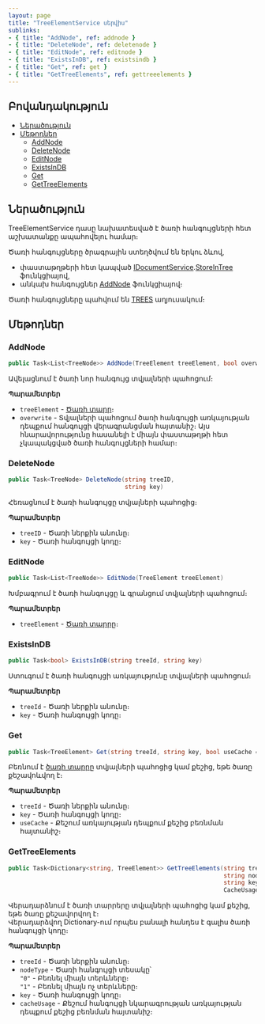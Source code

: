 ```yaml
---
layout: page
title: "TreeElementService սերվիս" 
sublinks:
- { title: "AddNode", ref: addnode }
- { title: "DeleteNode", ref: deletenode }
- { title: "EditNode", ref: editnode }
- { title: "ExistsInDB", ref: existsindb }
- { title: "Get", ref: get }
- { title: "GetTreeElements", ref: gettreeelements }
---
```


## Բովանդակություն
- [Ներածություն](#ներածություն)
- [Մեթոդներ](#մեթոդներ)
  - [AddNode](#addnode)
  <!-- - [CheckAndLoadIfNeeded](#checkandloadifneeded) -->
  <!-- - [ClearOldsFromCache](#clearoldsfromcache) -->
  - [DeleteNode](#deletenode)
  - [EditNode](#editnode)
  - [ExistsInDB](#existsindb)
  - [Get](#get)
  - [GetTreeElements](#gettreeelements)
  <!-- - [Store](#store) -->


## Ներածություն

TreeElementService դասը նախատեսված է ծառի հանգույցների հետ աշխատանքը ապահովելու համար։

Ծառի հանգույցները ծրագրային ստեղծվում են երկու ձևով, 
- փաստաթղթերի հետ կապված [IDocumentService](IDocumentService.md).[StoreInTree](IDocumentService#storeintree) ֆունկցիայով,
- անկախ հանգույցներ [AddNode](#addnode) ֆունկցիայով։

Ծառի հանգույցները պահվում են [TREES](https://armsoft.github.io/as4x-docs/HTM/ProgrGuide/Database/Trees.html) աղյուսակում։

## Մեթոդներ

### AddNode

```c#
public Task<List<TreeNode>> AddNode(TreeElement treeElement, bool overwrite = false)
```

Ավելացնում է ծառի նոր հանգույց տվյալների պահոցում։

**Պարամետրեր**

* `treeElement` - [Ծառի տարր](../types/TreeElement.md)։
* `overwrite` - Տվյալների պահոցում ծառի հանգույցի առկայության դեպքում հանգույցի վերագրանցման հայտանիշ։ 
  Այս հնարավորությունը հասանելի է միայն փաստաթղթի հետ չկապակցված ծառի հանգույցների համար։ 

### DeleteNode

```c#
public Task<TreeNode> DeleteNode(string treeID, 
                                 string key)
```

Հեռացնում է ծառի հանգույցը տվյալների պահոցից։

**Պարամետրեր**

* `treeID` - Ծառի ներքին անունը։
* `key` - Ծառի հանգույցի կոդը։

### EditNode

```c#
public Task<List<TreeNode>> EditNode(TreeElement treeElement)
```

Խմբագրում է ծառի հանգույցը և գրանցում տվյալների պահոցում։

**Պարամետրեր**

* `treeElement` - [Ծառի տարրը](../types/TreeElement.md)։

### ExistsInDB

```c#
public Task<bool> ExistsInDB(string treeId, string key)
```

Ստուգում է ծառի հանգույցի առկայությունը տվյալների պահոցում։

**Պարամետրեր**

* `treeId` - Ծառի ներքին անունը։
* `key` - Ծառի հանգույցի կոդը։

### Get

```c#
public Task<TreeElement> Get(string treeId, string key, bool useCache = true)
```

Բեռնում է [ծառի տարրը](../types/TreeElement.md) տվյալների պահոցից կամ քեշից, եթե ծառը քեշավոևվող է։

**Պարամետրեր**

* `treeId` - Ծառի ներքին անունը։
* `key` - Ծառի հանգույցի կոդը։
* `useCache` - Քեշում առկայության դեպքում քեշից բեռնման հայտանիշ։

### GetTreeElements

```c#
public Task<Dictionary<string, TreeElement>> GetTreeElements(string treeId, 
                                                             string nodeType = null, 
                                                             string key = null, 
                                                             CacheUsage cacheUsage = CacheUsage.Use);
```

Վերադարձնում է ծառի տարրերը տվյալների պահոցից կամ քեշից, եթե ծառը քեշավորվող է։  
Վերադարձվող Dictionary-ում որպես բանալի հանդես է գալիս ծառի հանգույցի կոդը։

**Պարամետրեր**

* `treeId` - Ծառի ներքին անունը։
* `nodeType` - Ծառի հանգույցի տեսակը՝  
    `"0"` - Բեռնել միայն տերևները։  
    `"1"` - Բեռնել միայն ոչ տերևները։  
* `key` - Ծառի հանգույցի կոդը։
* `cacheUsage` - Քեշում հանգույցի նկարագրության առկայության դեպքում քեշից բեռնման հայտանիշ։ 

<!-- ### CheckAndLoadIfNeeded

```c#
public Task<(bool, byte[], Dictionary<string, TreeElement>)> CheckAndLoadIfNeeded(string treeId, byte[] ts)
```

Եթե ՝ts՝ պարամետրը չի համընկնում ծառի հանգույցների բեռնման և քեշում գրանցման վերջին ժամանակի հետ, ապա բեռնում է տրված ծառի բոլոր հանգույցները և գրանցում քեշում։

Վերադարձնում է՝ արդյոք բեռնվել են ծառի հանգույցները, վերջին բեռնման ժամանակը՝ որպես byte-երի զանգված, և հանգույցները նկարագրող dictionary-ն։ Եթե բեռնումը տեղի չի ունեցել, վերադարձնում է null-եր։

**Պարամետրեր**

* `treeID` - Ծառի ներքին անունը։

### DeleteNode

```c#
public Task<TreeNode> DeleteNode(string treeID, string key)
```

Հեռացնում է ծառի հանգույցը տվյալների պահոցից։

**Պարամետրեր**

* `treeID` - Ծառի ներքին անունը։
* `key` - Ծառի հանգույցի կոդը։

### EditNode

```c#
public Task<List<TreeNode>> EditNode(TreeElement treeElement)
```

Խմբագրում է ծառի հանգույցը և գրանցում տվյալների պահոցում։

**Պարամետրեր**

* `treeElement` - [Ծառի տարրը](../types/TreeElement.md)։

### ExistsInDB

```c#
public Task<bool> ExistsInDB(string treeId, string key)
```

Ստուգում է ծառի հանգույցի առկայությունը տվյալների պահոցում։

**Պարամետրեր**

* `treeId` - Ծառի ներքին անունը։
* `key` - Ծառի հանգույցի կոդը։

### Get

```c#
public Task<TreeElement> Get(string treeId, string key, bool useCache = true)
```

Բեռնում է [ծառի տարրը](../types/TreeElement.md) տվյալների պահոցից կամ քեշից, եթե ծառը քեշավոևվող է։

**Պարամետրեր**

* `treeId` - Ծառի ներքին անունը։
* `key` - Ծառի հանգույցի կոդը։
* `useCache` - Քեշում առկայության դեպքում քեշից բեռնման հայտանիշ։

### GetTreeElements

```c#
public Task<Dictionary<string, TreeElement>> GetTreeElements(string treeId, 
                                                             string nodeType = null, 
                                                             string key = null, 
                                                             CacheUsage cacheUsage = CacheUsage.Use);
```

Վերադարձնում է ծառի տարրերը տվյալների պահոցից կամ քեշից, եթե ծառը քեշավորվող է։  
Վերադարձվող Dictionary-ում որպես բանալի հանդես է գալիս ծառի հանգույցի կոդը։

**Պարամետրեր**

* `treeId` - Ծառի ներքին անունը։
* `nodeType` - Ծառի հանգույցի տեսակը՝  
    `"0"` - Բեռնել միայն տերևները։  
    `"1"` - Բեռնել միայն ոչ տերևները։  
* `key` - Ծառի հանգույցի կոդը։
* `cacheUsage` - Քեշում հանգույցի նկարագրության առկայության դեպքում քեշից բեռնման հայտանիշ։ 

<!-- ### Store

```c#
public Task<List<TreeNode>> Store(int isn, Dictionary<string, TreeElement> cols, bool existsInDB, bool returnModifiedTreeNodes)
```

Գրանցում է `cols` պարամետրում տրված ծառի հանգույցները տվյալների պահոցի [TREES](https://armsoft.github.io/as4x-docs/HTM/ProgrGuide/Database/Trees.html) աղյուսակում և վերադարձնում 

**Պարամետրեր**

* `isn` - Գրանցման ենթակա ծառի հանգույցներին տարրերին կապակցված փաստաթղթի ներքին նույնակականացման համարը։
* `cols` - Գրանցման ենթակա ծառի հանգույցների ցուցակը։
* `existsInDB` - 
* `returnModifiedTreeNodes` -  -->
